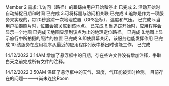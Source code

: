 Member 2 需求:
1.访问（路径）的跟踪由用户开始和停止 已完成
2. 活动开始时自动捕捉日期和时间  已完成
3.可将标题与访问相关联 已完成
4.追踪是作为一项服务来实现的，每20秒追踪一次地理位置（GPS坐标）、温度和气压。 已完成
5.当用户拍摄照片时，位置会被关联到该地点。 已完成
6.当追踪开始时，应用程序会显示一个地图 已完成
7.地图显示到该点为止的地理定位路径。 已完成
8.地图上显示旅行中所拍摄的照片的位置 已完成
9.即使屏幕关闭，该服务也能发挥作用  已完成
10.该服务在应用程序从最近的应用程序列表中移出时也能工作。 已完成

14/12/2022 3:14AM
增加了悬浮框中的日期，存在些许文件没有增加注释，争取白天之前完成所有文件的注释。

14/12/2022 3:50AM
保证了悬浮框中的天气，温度，气压能被实时检测。
目前存在的问题----->尚未连接Room

